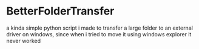 # BetterFolderTransfer
a kinda simple python script i made to transfer a large folder to an external driver on windows, since when i tried to move it using windows explorer it never worked

